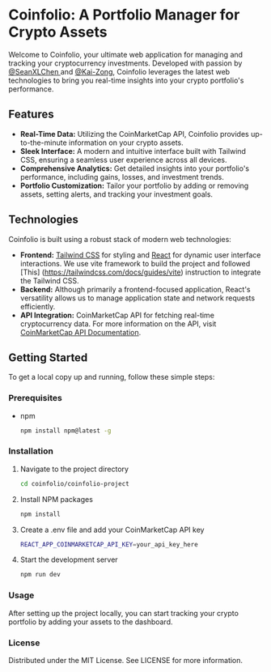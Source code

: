 # Coinfolio: A Portfolio Manager for Crypto Assets

Welcome to Coinfolio, your ultimate web application for managing and tracking your cryptocurrency investments. Developed with passion by [@SeanXLChen
](https://github.com/SeanXLChen) and [@Kai-Zong](https://github.com/kai-zong), Coinfolio leverages the latest web technologies to bring you real-time insights into your crypto portfolio's performance.

## Features

- **Real-Time Data:** Utilizing the CoinMarketCap API, Coinfolio provides up-to-the-minute information on your crypto assets.
- **Sleek Interface:** A modern and intuitive interface built with Tailwind CSS, ensuring a seamless user experience across all devices.
- **Comprehensive Analytics:** Get detailed insights into your portfolio's performance, including gains, losses, and investment trends.
- **Portfolio Customization:** Tailor your portfolio by adding or removing assets, setting alerts, and tracking your investment goals.

## Technologies

Coinfolio is built using a robust stack of modern web technologies:

- **Frontend:** [Tailwind CSS](https://tailwindcss.com/) for styling and [React](https://react.dev/) for dynamic user interface interactions. We use vite framework to build the project and followed [This] (https://tailwindcss.com/docs/guides/vite) instruction to integrate the Tailwind CSS.
- **Backend:** Although primarily a frontend-focused application, React's versatility allows us to manage application state and network requests efficiently.
- **API Integration:** CoinMarketCap API for fetching real-time cryptocurrency data. For more information on the API, visit [CoinMarketCap API Documentation](https://coinmarketcap.com/api/documentation/v1/).

## Getting Started

To get a local copy up and running, follow these simple steps:

### Prerequisites

- npm
  ```sh
  npm install npm@latest -g
  ```

### Installation

1. Navigate to the project directory

    ```sh
    cd coinfolio/coinfolio-project
    ```

2. Install NPM packages
    ```sh
    npm install
    ```

3. Create a .env file and add your CoinMarketCap API key
    ```sh
    REACT_APP_COINMARKETCAP_API_KEY=your_api_key_here
    ```

4. Start the development server
    ```sh
    npm run dev
    ```

### Usage
After setting up the project locally, you can start tracking your crypto portfolio by adding your assets to the dashboard.

### License
Distributed under the MIT License. See LICENSE for more information.
